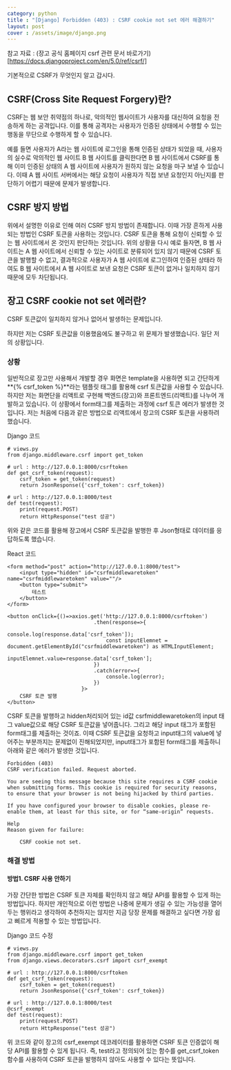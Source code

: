 ```yaml
---
category: python
title : "[Django] Forbidden (403) : CSRF cookie not set 에러 해결하기"
layout: post
cover : /assets/image/django.png
---
```


참고 자료 : (장고 공식 홈페이지 csrf 관련 문서 바로가기)[https://docs.djangoproject.com/en/5.0/ref/csrf/]

기본적으로 CSRF가 무엇인지 알고 갑시다.

## CSRF(Cross Site Request Forgery)란?
CSRF는 웹 보안 취약점의 하나로, 악의적인 웹사이트가 사용자를 대신하여 요청을 전송하게 하는 공격입니다. 이를 통해 공격자는 사용자가 인증된 상태에서 수행할 수 있는 행동을 무단으로 수행하게 할 수 있습니다.

예를 들면 사용자가 A라는 웹 사이트에 로그인을 통해 인증된 상태가 되었을 때, 사용자의 실수로 악의적인 웹 사이트 B 웹 사이트를 클릭한다면 B 웹 사이트에서 CSRF를 통해 이미 인증된 상태의 A 웹 사이트에 사용자가 원하지 않는 요청을 마구 보낼 수 있습니다. 이때 A 웹 사이트 서버에서는 해당 요청이 사용자가 직접 보낸 요청인지 아닌지를 판단하기 어렵기 때문에 문제가 발생합니다.

## CSRF 방지 방법
위에서 설명한 이유로 인해 여러 CSRF 방지 방법이 존재합니다. 이때 가장 흔하게 사용되는 방법인 CSRF 토큰을 사용하는 것입니다. CSRF 토큰을 통해 요청이 신뢰할 수 있는 웹 사이트에서 온 것인지 판단하는 것입니다. 위의 상황을 다시 예로 들자면, B 웹 사이트는 A 웹 사이트에서 신뢰할 수 있는 사이트로 분류되어 있지 않기 때문에 CSRF 토큰을 발행할 수 없고, 결과적으로 사용자가 A 웹 사이트에 로그인하여 인증된 상태라 하여도 B 웹 사이트에서 A 웹 사이트로 보낸 요청은 CSRF 토큰이 없거나 일치하지 않기 때문에 모두 차단됩니다.


## 장고 CSRF cookie not set 에러란?
CSRF 토큰값이 일치하지 않거나 없어서 발생하는 문제입니다.

하지만 저는 CSRF 토큰값을 이용했음에도 불구하고 위 문제가 발생했습니다. 일단 저의 상황입니다.
### 상황
일반적으로 장고만 사용해서 개발할 경우 화면은 template을 사용하면 되고 간단하게 **{% csrf_token %}**라는 탬플릿 태그를 활용해 csrf 토큰값을 사용할 수 있습니다. 하지만 저는 화면단을 리액트로 구현해 백엔드(장고)와 프론트엔드(리액트)를 나누어 개발하고 있습니다. 이 상황에서 form태그를 제출하는 과정에 csrf 토큰 에러가 발생한 것입니다. 저는 처음에 다음과 같은 방법으로 리액트에서 장고의 CSRF 토큰을 사용하려 했습니다.

Django 코드
```
# views.py
from django.middleware.csrf import get_token

# url : http://127.0.0.1:8000/csrftoken
def get_csrf_token(request):
    csrf_token = get_token(request)
    return JsonResponse({'csrf_token': csrf_token})

# url : http://127.0.0.1:8000/test
def test(request):
    print(request.POST)
    return HttpResponse("test 성공")

```
위와 같은 코드를 활용해 장고에서 CSRF 토큰값을 발행한 후 Json형태로 데이터를 응답하도록 했습니다.

React 코드
```
<form method="post" action="http://127.0.0.1:8000/test">
    <input type="hidden" id="csrfmiddlewaretoken" name="csrfmiddlewaretoken" value=""/>
    <button type="submit">
        테스트
    </button>
</form>

<button onClick={()=>axios.get('http://127.0.0.1:8000/csrftoken')
                            .then(response=>{
                                console.log(response.data['csrf_token']);
                                const inputElemnet = document.getElementById("csrfmiddlewaretoken") as HTMLInputElement;
                                inputElemnet.value=response.data['csrf_token'];
                            })
                            .catch(error=>{
                                console.log(error);
                            })
                        }>
    CSRF 토큰 발행
</button>

```
CSRF 토큰을 발행하고 hidden처리되어 있는 id값 csrfmiddlewaretoken의 input 태그 value값으로 해당 CSRF 토큰값을 넣어줍니다. 그리고 해당 input 태그가 포함된 form태그를 제출하는 것이죠. 이때 CSRF 토큰값을 요청하고 input태그의 value에 넣어주는 부분까지는 문제없이 진해되었지만, input태그가 포함된 form태그를 제출하니 아래와 같은 에러가 발생한 것입니다.

```
Forbidden (403)
CSRF verification failed. Request aborted.

You are seeing this message because this site requires a CSRF cookie when submitting forms. This cookie is required for security reasons, to ensure that your browser is not being hijacked by third parties.

If you have configured your browser to disable cookies, please re-enable them, at least for this site, or for “same-origin” requests.

Help
Reason given for failure:

    CSRF cookie not set.
```



### 해결 방법

#### 방법1. CSRF 사용 안하기
가장 간단한 방법은 CSRF 토큰 자체를 확인하지 않고 해당 API를 활용할 수 있게 하는 방법입니다. 하지만 개인적으로 이런 방법은 나중에 문제가 생길 수 있는 가능성을 열어두는 행위라고 생각하여 추천하지는 않지만 지금 당장 문제를 해결하고 싶다면 가장 쉽고 삐르게 적용할 수 있는 방법입니다.

Django 코드 수정
```
# views.py
from django.middleware.csrf import get_token
from django.views.decorators.csrf import csrf_exempt

# url : http://127.0.0.1:8000/csrftoken
def get_csrf_token(request):
    csrf_token = get_token(request)
    return JsonResponse({'csrf_token': csrf_token})

# url : http://127.0.0.1:8000/test
@csrf_exempt
def test(request):
    print(request.POST)
    return HttpResponse("test 성공")
```

위 코드와 같이 장고의 csrf_exempt 데코레이터를 활용하면 CSRF 토큰 인증없이 해당 API를 활용할 수 있게 됩니다. 즉, test라고 정의되어 있는 함수를 get_csrf_token함수를 사용하여 CSRF 토큰을 발행하지 않아도 사용할 수 있다는 뜻입니다.

